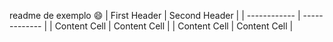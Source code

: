 readme de exemplo
😄
| First Header | Second Header |
| ------------ | ------------- |
| Content Cell | Content Cell  |
| Content Cell | Content Cell  |
